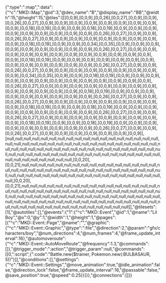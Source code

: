{":type":":map",":data":{"^c":"MKD::Map","@id":3,"@dev_name":"B","@display_name":"BB","@width":15,"@height":15,"@tiles":[[[0,0,9],[0,0,9],[0,0,26],[0,0,27],[0,0,9],[0,0,9],[0,0,26],[0,0,27],[0,0,9],[0,0,9],[0,0,9],[0,0,9],[0,0,9],[0,0,9],[0,0,9],[0,0,9],[0,0,9],[0,0,18],[0,0,19],[0,0,9],[0,0,9],[0,0,18],[0,0,19],[0,0,9],[0,0,9],[0,0,9],[0,0,9],[0,0,9],[0,0,9],[0,0,9],[0,0,9],[0,0,9],[0,0,26],[0,0,27],[0,0,9],[0,0,9],[0,0,26],[0,0,27],[0,0,9],[0,0,9],[0,0,9],[0,0,9],[0,0,9],[0,0,9],[0,0,9],[0,0,9],[0,0,9],[0,0,18],[0,0,19],[0,0,9],[0,0,9],[0,0,34],[0,0,35],[0,0,9],[0,0,9],[0,0,9],[0,0,9],[0,0,9],[0,0,9],[0,0,9],[0,0,9],[0,0,9],[0,0,26],[0,0,27],[0,0,9],[0,0,9],[0,0,9],[0,0,9],[0,0,9],[0,0,9],[0,0,9],[0,0,9],[0,0,9],[0,0,9],[0,0,9],[0,0,9],[0,0,9],[0,0,18],[0,0,19],[0,0,9],[0,0,9],[0,0,9],[0,0,9],[0,0,9],[0,0,9],[0,0,9],[0,0,9],[0,0,9],[0,0,9],[0,0,9],[0,0,9],[0,0,9],[0,0,26],[0,0,27],[0,0,9],[0,0,9],[0,0,26],[0,0,27],[0,0,9],[0,0,9],[0,0,9],[0,0,9],[0,0,9],[0,0,9],[0,0,9],[0,0,9],[0,0,9],[0,0,34],[0,0,35],[0,0,9],[0,0,9],[0,0,18],[0,0,19],[0,0,9],[0,0,9],[0,0,9],[0,0,9],[0,0,9],[0,0,9],[0,0,9],[0,0,9],[0,0,9],[0,0,9],[0,0,9],[0,0,9],[0,0,9],[0,0,26],[0,0,27],[0,0,0],[0,0,9],[0,0,9],[0,0,9],[0,0,9],[0,0,9],[0,0,9],[0,0,9],[0,0,9],[0,0,9],[0,0,9],[0,0,9],[0,0,9],[0,0,18],[0,0,19],[0,0,9],[0,0,9],[0,0,9],[0,0,9],[0,0,9],[0,0,9],[0,0,9],[0,0,9],[0,0,9],[0,0,26],[0,0,27],[0,0,9],[0,0,9],[0,0,26],[0,0,27],[0,0,9],[0,0,9],[0,0,9],[0,0,9],[0,0,9],[0,0,9],[0,0,9],[0,0,9],[0,0,9],[0,0,18],[0,0,19],[0,0,9],[0,0,9],[0,0,18],[0,0,19],[0,0,9],[0,0,9],[0,0,9],[0,0,9],[0,0,9],[0,0,9],[0,0,9],[0,0,9],[0,0,9],[0,0,26],[0,0,27],[0,0,9],[0,0,9],[0,0,26],[0,0,27],[0,0,9],[0,0,9],[0,0,9],[0,0,9],[0,0,9],[0,0,9],[0,0,9],[0,0,9],[0,0,9],[0,0,18],[0,0,19],[0,0,9],[0,0,9],[0,0,18],[0,0,19],[0,0,9],[0,0,9],[0,0,9],[0,0,9],[0,0,9],[0,0,9],[0,0,9],[0,0,9],[0,0,9],[0,0,26],[0,0,27],[0,0,9],[0,0,9],[0,0,26],[0,0,27],[0,0,9],[0,0,9],[0,0,9],[0,0,9],[0,0,9],[0,0,9],[0,0,9]],[null,null,null,null,null,null,null,null,null,null,null,null,null,null,null,null,null,null,null,null,null,null,null,null,null,null,null,null,null,null,null,null,null,null,null,null,null,null,null,null,null,null,null,null,null,null,null,null,null,null,null,null,null,null,null,null,null,null,null,null,null,null,null,null,null,null,null,null,null,null,null,null,null,null,null,null,null,null,null,null,null,[0,0,20],[0,0,21],null,null,null,null,null,null,null,null,null,null,null,null,null,null,null,null,null,null,null,null,null,null,null,null,null,null,null,null,null,null,null,null,null,null,null,null,null,null,null,null,null,null,null,null,null,null,null,null,null,null,null,null,null,null,[0,0,20],[0,0,21],null,null,null,null,null,null,null,null,null,null,null,null,null,null,null,null,null,null,null,null,null,null,null,null,null,null,null,null,null,null,null,null,null,null,null,null,null,null,null,null,null,null,null,null,null,null,null,null,null,null,null,null,null,null,null,null,null,null,null,null,null,null,null,null,null,null,null,null,null,null,null,null,null,null,null,null,null,null,null,null,null,null,null,null,null,null]],"@tilesets":[1],"@autotiles":[],"@events":{"1":{"^c":"MKD::Event","@id":1,"@name":"Lil Boy","@x":0,"@y":1,"@width":1,"@height":1,"@pages":[{"^c":"MKD::Event::Page","@name":"","@graphic":{"^c":"MKD::Event::Graphic","@type":":file","@direction":2,"@param":"gfx/characters/boy","@num_directions":4,"@num_frames":4,"@frame_update_interval":16},"@automoveroute":{"^c":"MKD::Event::AutoMoveRoute","@frequency":1.3,"@commands":[]},"@trigger_mode":":action","@trigger_param":null,"@commands":[[0,":script",{":code":"Battle.new($trainer, Pokemon.new(:BULBASAUR, 5))"}]],"@conditions":[],"@settings":{"^c":"MKD::Event::Settings","@move_animation":true,"@idle_animation":false,"@direction_lock":false,"@frame_update_interval":16,"@passable":false,"@save_position":true,"@speed":0.25}}]}},"@connections":[]}}
